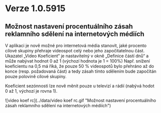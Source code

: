 ﻿# Verze 1.0.5915

## Možnost nastavení procentuálního zásah reklamního sdělení na internetových médiích
V aplikaci je nově možné pro internetová média stanovit, jaké procento cílové skupiny přehraje videospot celý nebo jeho započitatelnou část.
Ukazatel „Video Koeficient“ je nastavitelný v okně „Definice částí dnů“ a může nabývat hodnot 0 až 1 (výchozí hodnota je 1 = 100%)
Např. snížení koeficientu na 0,5 má říká, že pouze 50 % videospotů bylo přehráno až do konce (resp. požadovaná část) a tedy zásah tímto sdělením bude započítán pouze polovině cílové skupiny.

Koeficient sezónnosti lze nově měnit pouze u televizí a rádií (nabývá hodot 0 až 1, výchozí je rovna 1).


![video koef rc](../data/video koef rc.gif "Možnost nastavení procentuálního zásah reklamního sdělení na internetových médiích")

